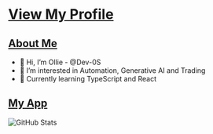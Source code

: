 # [View My Profile](https://github.com/Dev-0S)

## [About Me](https://dev-0s.github.io/os/index.html)

- 👋 Hi, I’m Ollie - @Dev-0S
- 👀 I’m interested in Automation, Generative AI and Trading
- 🌱 Currently learning TypeScript and React

## [My App](https://stealth-gallery.vercel.app/)


![GitHub Stats](https://github-readme-stats.vercel.app/api?username=dev-0s&show_icons=true&theme=tokyonight&hide=prs)


<!---
Dev-0S/Dev-0S is a ✨ special ✨ repository because its `README.md` (this file) appears on your GitHub profile.
You can click the Preview link to take a look at your changes.
--->
